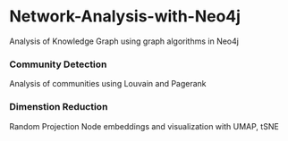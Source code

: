 # Network-Analysis-with-Neo4j
Analysis of Knowledge Graph using graph algorithms in Neo4j

### Community Detection
Analysis of communities using Louvain and Pagerank

### Dimenstion Reduction
Random Projection Node embeddings and visualization with UMAP, tSNE
